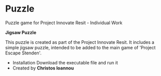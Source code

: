 # Puzzle
Puzzle game for Project Innovate Resit - Individual Work

**Jigsaw Puzzle**

This puzzle is created as part of the Project Innovate Resit. It includes a simple jigsaw puzzle, intended to be added to the main game of 'Project Escape Stenden'.

- Installation
Download the executable file and run it
- Created by **Christos Ioannou**
